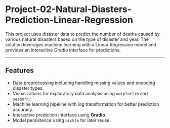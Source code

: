# Project-02-Natural-Diasters-Prediction-Linear-Regression

This project uses disaster data to predict the number of deaths caused by various natural disasters based on the type of disaster and year. The solution leverages machine learning with a Linear Regression model and provides an interactive Gradio interface for predictions.

---

## Features
- Data preprocessing including handling missing values and encoding disaster types.
- Visualizations for exploratory data analysis using `matplotlib` and `seaborn`.
- Machine learning pipeline with log transformation for better prediction accuracy.
- Interactive prediction interface using **Gradio**.
- Model persistence using `pickle` for later reuse.

